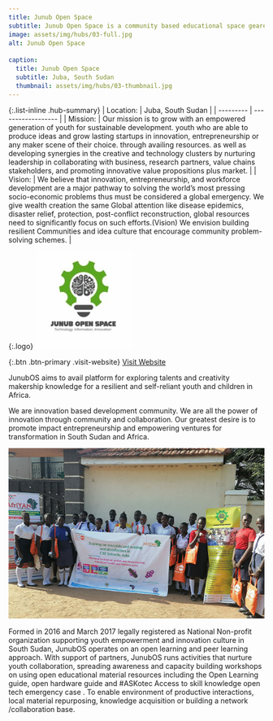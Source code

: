 ```yaml
---
title: Junub Open Space
subtitle: Junub Open Space is a community based educational space geared towards peace building among youth through knowledge exposures, providing access to facilities that enhance skills and peer networks.
image: assets/img/hubs/03-full.jpg
alt: Junub Open Space

caption:
  title: Junub Open Space
  subtitle: Juba, South Sudan
  thumbnail: assets/img/hubs/03-thumbnail.jpg
---
```


{:.list-inline .hub-summary}
| Location: | Juba, South Sudan |
| --------- | ------------------ |
| Mission:  | Our mission is to grow with an empowered generation of youth for sustainable development. youth who are able to produce ideas and grow lasting startups in innovation, entrepreneurship or any maker scene of their choice. through availing resources. as well as developing synergies in the creative and technology clusters by nurturing leadership in collaborating with business, research partners, value chains stakeholders, and promoting innovative value propositions plus market. |
| Vision: | We believe that innovation, entrepreneurship, and workforce development are a major pathway to solving the world’s most pressing socio-economic problems thus must be considered a global emergency. We give wealth creation the same Global attention like disease epidemics, disaster relief, protection, post-conflict reconstruction, global resources need to significantly focus on such efforts.(Vision) We envision building resilient Communities and idea culture that encourage community problem-solving schemes. |

{:.logo}
![Junub Open Space](../assets/img/hubs/03-logo.png)

{:.btn .btn-primary .visit-website}
[Visit Website](https://junubos.org/)

JunubOS aims to avail platform for exploring talents and creativity makership knowledge for a resilient and self-reliant youth and children in Africa.

We are innovation based development community. We are all the power of innovation through community and collaboration. Our greatest desire is to promote impact entrepreneurship and empowering ventures for transformation in South Sudan and Africa.

![Junub Open Space](/assets/img/hubs/03-content.jpg)

Formed in 2016 and March 2017 legally registered as National Non-profit organization supporting youth empowerment and innovation culture in South Sudan, JunubOS operates on an open learning and peer learning approach. With support of partners, JunubOS runs activities that nurture youth collaboration, spreading awareness and capacity building workshops on using open educational material resources including the Open Learning guide, open hardware guide and #ASKotec Access to skill knowledge open tech emergency case . To enable environment of productive interactions, local material repurposing, knowledge acquisition or building a network /collaboration base.